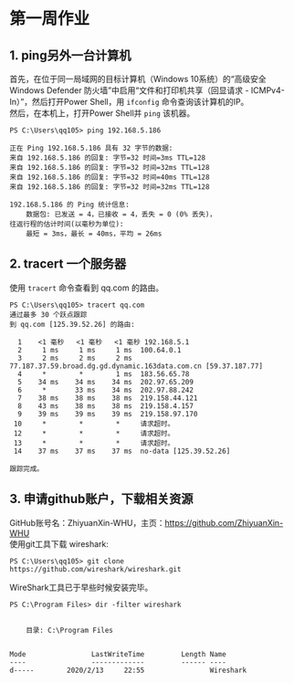 # 第一周作业
## 1. ping另外一台计算机
首先，在位于同一局域网的目标计算机（Windows 10系统）的“高级安全 Windows Defender 防火墙”中启用“文件和打印机共享（回显请求 - ICMPv4-In）”，然后打开Power Shell，用 `ifconfig` 命令查询该计算机的IP。\
然后，在本机上，打开Power Shell并 `ping` 该机器。
```
PS C:\Users\qq105> ping 192.168.5.186

正在 Ping 192.168.5.186 具有 32 字节的数据:
来自 192.168.5.186 的回复: 字节=32 时间=3ms TTL=128
来自 192.168.5.186 的回复: 字节=32 时间=32ms TTL=128
来自 192.168.5.186 的回复: 字节=32 时间=40ms TTL=128
来自 192.168.5.186 的回复: 字节=32 时间=32ms TTL=128

192.168.5.186 的 Ping 统计信息:
    数据包: 已发送 = 4，已接收 = 4，丢失 = 0 (0% 丢失)，
往返行程的估计时间(以毫秒为单位):
    最短 = 3ms，最长 = 40ms，平均 = 26ms
```
## 2. tracert 一个服务器
使用 `tracert` 命令查看到 qq.com 的路由。
```
PS C:\Users\qq105> tracert qq.com
通过最多 30 个跃点跟踪
到 qq.com [125.39.52.26] 的路由:

  1    <1 毫秒   <1 毫秒   <1 毫秒 192.168.5.1
  2     1 ms     1 ms     1 ms  100.64.0.1
  3     2 ms     2 ms     2 ms  77.187.37.59.broad.dg.gd.dynamic.163data.com.cn [59.37.187.77]
  4     *        *        1 ms  183.56.65.78
  5    34 ms    34 ms    34 ms  202.97.65.209
  6     *       33 ms    34 ms  202.97.88.242
  7    38 ms    38 ms    38 ms  219.158.44.121
  8    43 ms    38 ms    38 ms  219.158.4.157
  9    39 ms    39 ms    39 ms  219.158.97.170
 10     *        *        *     请求超时。
 12     *        *        *     请求超时。
 13     *        *        *     请求超时。
 14    37 ms    37 ms    37 ms  no-data [125.39.52.26]

跟踪完成。
```

## 3. 申请github账户，下载相关资源
GitHub账号名：ZhiyuanXin-WHU，主页：<https://github.com/ZhiyuanXin-WHU>\
使用git工具下载 wireshark: 
```
PS C:\Users\qq105> git clone https://github.com/wireshark/wireshark.git
```
WireShark工具已于早些时候安装完毕。
```
PS C:\Program Files> dir -filter wireshark


    目录: C:\Program Files


Mode                LastWriteTime         Length Name
----                -------------         ------ ----
d-----        2020/2/13     22:55                Wireshark


```